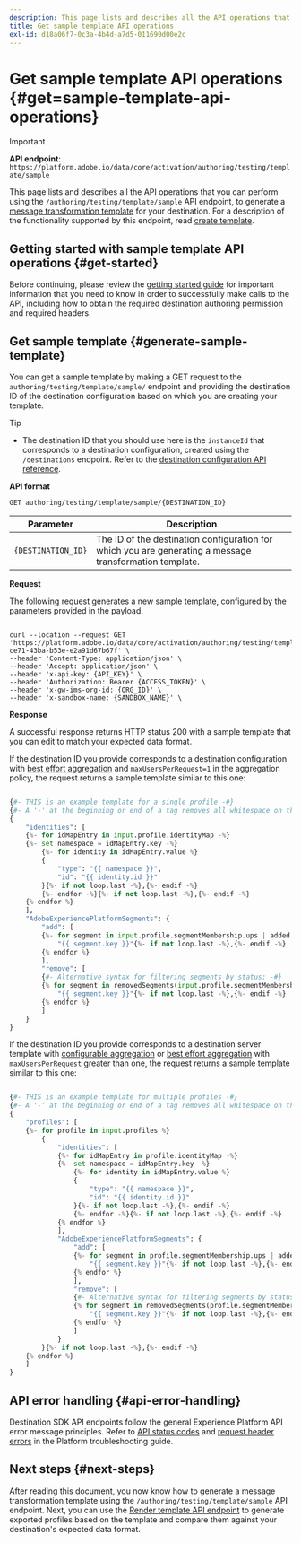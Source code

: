 ```yaml
---
description: This page lists and describes all the API operations that you can perform using the `/authoring/testing/template/sample` API endpoint, to get a test message transformation template for your destination.
title: Get sample template API operations
exl-id: d18a06f7-0c3a-4b4d-a7d5-011690d00e2c
---
```

# Get sample template API operations {#get=sample-template-api-operations}

>[!IMPORTANT]
>
>**API endpoint**: `https://platform.adobe.io/data/core/activation/authoring/testing/template/sample`

This page lists and describes all the API operations that you can perform using the `/authoring/testing/template/sample` API endpoint, to generate a [message transformation template](./message-format.md#using-templating) for your destination. For a description of the functionality supported by this endpoint, read [create template](./create-template.md). 

## Getting started with sample template API operations {#get-started}

Before continuing, please review the [getting started guide](./getting-started.md) for important information that you need to know in order to successfully make calls to the API, including how to obtain the required destination authoring permission and required headers.

## Get sample template {#generate-sample-template}

You can get a sample template by making a GET request to the `authoring/testing/template/sample/` endpoint and providing the destination ID of the destination configuration based on which you are creating your template.

>[!TIP]
>
>* The destination ID that you should use here is the `instanceId` that corresponds to a destination configuration, created using the `/destinations` endpoint. Refer to the [destination configuration API reference](./destination-configuration-api.md#retrieve-list).

**API format**


```http
GET authoring/testing/template/sample/{DESTINATION_ID}
```

| Parameter | Description |
| -------- | ----------- |
| `{DESTINATION_ID}` | The ID of the destination configuration for which you are generating a message transformation template. |

**Request**

The following request generates a new sample template, configured by the parameters provided in the payload.

```shell

curl --location --request GET 'https://platform.adobe.io/data/core/activation/authoring/testing/template/sample/5114d758-ce71-43ba-b53e-e2a91d67b67f' \
--header 'Content-Type: application/json' \
--header 'Accept: application/json' \
--header 'x-api-key: {API_KEY}' \
--header 'Authorization: Bearer {ACCESS_TOKEN}' \
--header 'x-gw-ims-org-id: {ORG_ID}' \
--header 'x-sandbox-name: {SANDBOX_NAME}' \

```

**Response**

A successful response returns HTTP status 200 with a sample template that you can edit to match your expected data format.

If the destination ID you provide corresponds to a destination configuration with [best effort aggregation](./destination-configuration.md#best-effort-aggregation) and `maxUsersPerRequest=1` in the aggregation policy, the request returns a sample template similar to this one:

```python

{#- THIS is an example template for a single profile -#}
{#- A '-' at the beginning or end of a tag removes all whitespace on that side of the tag. -#}
{
    "identities": [
    {%- for idMapEntry in input.profile.identityMap -%}
    {%- set namespace = idMapEntry.key -%}
        {%- for identity in idMapEntry.value %}
        {
            "type": "{{ namespace }}",
            "id": "{{ identity.id }}"
        }{%- if not loop.last -%},{%- endif -%}
        {%- endfor -%}{%- if not loop.last -%},{%- endif -%}
    {% endfor %}
    ],
    "AdobeExperiencePlatformSegments": {
        "add": [
        {%- for segment in input.profile.segmentMembership.ups | added %}
            "{{ segment.key }}"{%- if not loop.last -%},{%- endif -%}
        {% endfor %}
        ],
        "remove": [
        {#- Alternative syntax for filtering segments by status: -#}
        {% for segment in removedSegments(input.profile.segmentMembership.ups) %}
            "{{ segment.key }}"{%- if not loop.last -%},{%- endif -%}
        {% endfor %}
        ]
    }
}

```

If the destination ID you provide corresponds to a destination server template with [configurable aggregation](./destination-configuration.md#configurable-aggregation) or [best effort aggregation](./destination-configuration.md#best-effort-aggregation) with `maxUsersPerRequest` greater than one, the request returns a sample template similar to this one:

```python

{#- THIS is an example template for multiple profiles -#}
{#- A '-' at the beginning or end of a tag removes all whitespace on that side of the tag. -#}
{
    "profiles": [
    {%- for profile in input.profiles %}
        {
            "identities": [
            {%- for idMapEntry in profile.identityMap -%}
            {%- set namespace = idMapEntry.key -%}
                {%- for identity in idMapEntry.value %}
                {
                    "type": "{{ namespace }}",
                    "id": "{{ identity.id }}"
                }{%- if not loop.last -%},{%- endif -%}
                {%- endfor -%}{%- if not loop.last -%},{%- endif -%}
            {% endfor %}
            ],
            "AdobeExperiencePlatformSegments": {
                "add": [
                {%- for segment in profile.segmentMembership.ups | added %}
                    "{{ segment.key }}"{%- if not loop.last -%},{%- endif -%}
                {% endfor %}
                ],
                "remove": [
                {#- Alternative syntax for filtering segments by status: -#}
                {% for segment in removedSegments(profile.segmentMembership.ups) %}
                    "{{ segment.key }}"{%- if not loop.last -%},{%- endif -%}
                {% endfor %}
                ]
            }
        }{%- if not loop.last -%},{%- endif -%}
    {% endfor %}
    ]
}

```

## API error handling {#api-error-handling}

Destination SDK API endpoints follow the general Experience Platform API error message principles. Refer to [API status codes](../../landing/troubleshooting.md#api-status-codes) and [request header errors](../../landing/troubleshooting.md#request-header-errors) in the Platform troubleshooting guide.

## Next steps {#next-steps}

After reading this document, you now know how to generate a message transformation template using the `/authoring/testing/template/sample` API endpoint. Next, you can use the [Render template API endpoint](./render-template-api.md) to generate exported profiles based on the template and compare them against your destination's expected data format.
